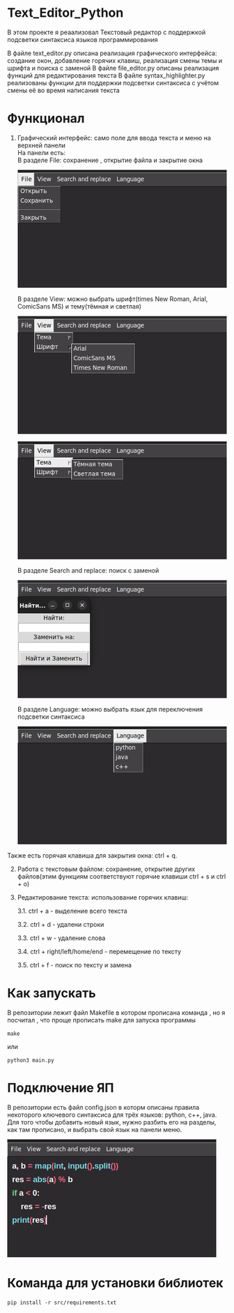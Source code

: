 # Text_Editor_Python

В этом проекте я реаализовал Текстовый редактор с поддержкой подсветки синтаксиса языков программирования

В файле text_editor.py описана реализация графического интерфейса: создание окон, добавление горячих клавиш, реализация смены темы и шрифта и поиска с заменой 
В файле file_editor.py описаны реализация функций для редактирования текста
В файле syntax_highlighter.py реализованы функции для поддержки подсветки синтаксиса с учётом смены её во время написания текста

# Функционал

1. Графический интерфейс: само поле для ввода текста и меню на верхней панели  
На панели есть:  
    В разделе File: сохранение , открытие файла и закрытие окна  
    
    ![меню File](img/file.png)  
    
    В разделе View: можно выбрать шрифт(times New Roman, Arial, ComicSans MS) и тему(тёмная и светлая)  
    
    ![перечень шрифтов](img/fonts.png)  
    
    ![перечен тем](img/views.png)  
    
    В разделе Search and replace: поиск с заменой  
    
    ![окно поиска](img/search_and_replace.png)  
    
    В разделе Language: можно выбрать язык для переключения подсветки синтаксиса  
    
    ![перечень языков](img/language.png)  

Также есть горячая клавиша для закрытия окна: ctrl + q.  

2. Работа с текстовым файлом: сохранение, открытие других файлов(этим функциям соответствуют горячие клавиши ctrl + s и ctrl + o)  

3. Редактирование текста: использование горячих клавиш:  

    3.1. ctrl + a - выделение всего текста  

    3.2. ctrl + d - удалени строки  

    3.3. ctrl + w - удаление слова  

    3.4. ctrl + right/left/home/end - перемещение по тексту  

    3.5. ctrl + f - поиск по тексту и замена  

# Как запускать

В репозитории лежит файл Makefile в котором прописана команда , но я посчитал , что проще прописать make для запуска программы  

```
make
```

или  

```
python3 main.py
```
  
# Подключение ЯП

В репозитории есть файл config.json в которм описаны правила некоторого ключевого синтаксиса для трёх языков: python, c++, java. Для того чтобы добавить новый язык, нужно разбить его на разделы, как там прописано, и выбрать свой язык на панели меню.  

![пример подсветки кода](img/example_highlight.png)  

# Команда для установки библиотек

```
pip install -r src/requirements.txt
```